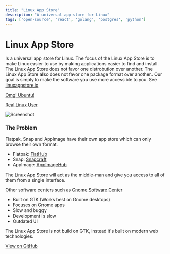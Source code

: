 ```yaml
---
title: "Linux App Store"
description: "A universal app store for Linux"
tags: ['open-source', 'react', 'golang', 'postgres', 'python']
---
```


# Linux App Store

Is a universal app store for Linux. The focus of the Linux App Store is to make Linux easier to use by making applications easier to find and install. The Linux App Store does not favor one distrobution over another. The Linux App Store also does not favor one package format over another.. Our goal is simply to make the software you use more accessible to you. See [linuxappstore.io](https://linuxappstore.io/)

[Omg! Ubuntu!](https://www.omgubuntu.co.uk/2019/05/the-linux-app-store-website-lets-you-find-apps-wherever)

[Real Linux User](https://www.reallinuxuser.com/linuxappstore-io-greatly-simplifies-format-independent-discovery-of-linux-apps/)

![Screenshot](https://i.imgur.com/Z3Lmpq3.png)

### The Problem
Flatpak, Snap and AppImage have their own app store which can only browse their own format.
* Flatpak: [FlatHub](https://flathub.org/home)
* Snap: [Snapcraft](https://snapcraft.io/store)
* AppImage: [AppImageHub](https://appimage.github.io/apps/)

The Linux App Store will act as the middle-man and give you access to all of them from a single interface.

Other software centers such as [Gnome Software Center](https://wiki.gnome.org/Apps/Software)
* Built on GTK (Works best on Gnome desktops)
* Focuses on Gnome apps
* Slow and buggy
* Development is slow
* Outdated UI

The Linux App Store is not build on GTK, instead it's built on modern web technologies.

[View on GitHub](https://github.com/linuxappstore/linuxappstore)